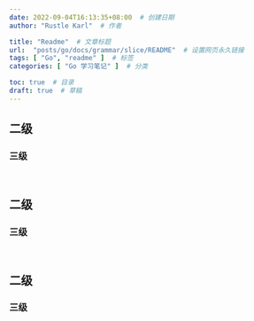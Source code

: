```yaml
---
date: 2022-09-04T16:13:35+08:00  # 创建日期
author: "Rustle Karl"  # 作者

title: "Readme"  # 文章标题
url:  "posts/go/docs/grammar/slice/README"  # 设置网页永久链接
tags: [ "Go", "readme" ]  # 标签
categories: [ "Go 学习笔记" ]  # 分类

toc: true  # 目录
draft: true  # 草稿
---
```


## 二级

### 三级

```go

```

```go

```


## 二级

### 三级

```go

```

```go

```


## 二级

### 三级

```go

```

```go

```
